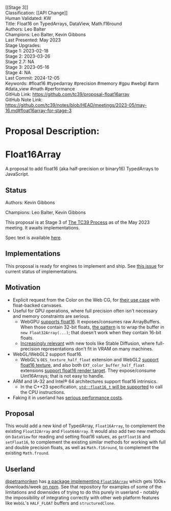 [[Stage 3]]<br>Classification: [[API Change]]<br>Human Validated: KW<br>Title: Float16 on TypedArrays, DataView, Math.f16round<br>Authors: Leo Balter<br>Champions: Leo Balter, Kevin Gibbons<br>Last Presented: May 2023<br>Stage Upgrades:<br>Stage 1: 2023-02-18  
Stage 2: 2023-03-26  
Stage 2.7: NA  
Stage 3: 2023-05-16  
Stage 4: NA<br>Last Commit: 2024-12-05<br>Keywords: #float16 #typedarray #precision #memory #gpu #webgl #arm #data_view #math #performance<br>GitHub Link: https://github.com/tc39/proposal-float16array <br>GitHub Note Link: https://github.com/tc39/notes/blob/HEAD/meetings/2023-05/may-16.md#float16array-for-stage-3
# Proposal Description:
# Float16Array

A proposal to add float16 (aka half-precision or binary16) TypedArrays to JavaScript.

## Status

Authors: Kevin Gibbons

Champions: Leo Balter, Kevin Gibbons

This proposal is at Stage 3 of [The TC39 Process](https://tc39.es/process-document/) as of the May 2023 meeting. It awaits implementations.

Spec text is available [here](https://tc39.es/proposal-float16array/).

## Implementations

This proposal is ready for engines to implement and ship. See [this issue](https://github.com/tc39/proposal-float16array/issues/7) for current status of implementations.

## Motivation

- Explicit request from the Color on the Web CG, for [their use case](https://github.com/w3c/ColorWeb-CG/blob/main/canvas_float.md) with float-backed canvases.
- Useful for GPU operations, where full precision often isn't necessary and memory constraints are serious.
  - WebGPU [supports float16](https://github.com/gpuweb/gpuweb/issues/2512). It exposes/consumes raw ArrayBuffers. When those contain 32-bit floats, [the pattern](https://gpuweb.github.io/gpuweb/explainer/#example-eed014f1) is to wrap the buffer in `new Float32Array(...)`; that doesn't work when they contain 16-bit floats.
  - [Increasingly relevant](https://github.com/huggingface/blog/blob/main/stable_diffusion.md) with new tools like Stable Diffusion, where full-precision representations don't fit in VRAM on many machines.
- WebGL/WebGL2 support float16.
  - WebGL's `OES_texture_half_float` extension and WebGL2 [support float16 texture](https://registry.khronos.org/webgl/extensions/OES_texture_half_float/), and also both `EXT_color_buffer_half_float` extensions [support float16 render target](https://registry.khronos.org/webgl/extensions/EXT_color_buffer_half_float/). They expose/consume Uint16Arrays; that is not easy to handle.
- ARM and IA-32 and Intel® 64 architectures support float16 intrinsics.
  - In the C++23 specification, [`std::float16_t` will be supported](https://en.cppreference.com/w/cpp/types/floating-point) to call the CPU instructions.
- Faking it in userland has [serious performance costs](https://github.com/petamoriken/float16/issues/781).

## Proposal

This would add a new kind of TypedArray, `Float16Array`, to complement the existing `Float32Array` and `Float64Array`. It would also add two new methods on `DataView` for reading and setting float16 values, as `getFloat16` and `setFloat16`, to complement the existing similar methods for working with full and double precision floats, as well as `Math.f16round`, to complement the existing `Math.fround`.

## Userland

[@petramoriken](https://github.com/petamoriken) has [a package implementing `Float16Array`](https://github.com/petamoriken/float16) which gets 100k+ downloads/week [on npm](https://www.npmjs.com/package/@petamoriken/float16). See that repository for examples of some of the limitations and downsides of trying to do this purely in userland - notably the impossibility of integrating correctly with other web platform features like `WebGL`'s `HALF_FLOAT` buffers and `structuredClone`.
<br>